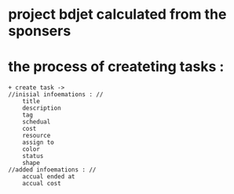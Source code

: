# project bdjet calculated from the sponsers 

# the process of createting tasks : 
    + create task -> 
    //inisial infoemations : //
        title 
        description 
        tag 
        schedual 
        cost 
        resource 
        assign to 
        color 
        status 
        shape
    //added infoemations : //
        accual ended at 
        accual cost 

# 
